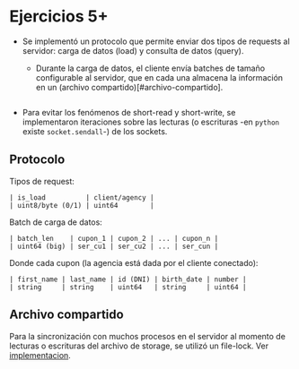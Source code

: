 # Ejercicios 5+

- Se implementó un protocolo que permite enviar dos tipos de requests al servidor: carga de datos (load) y consulta de datos (query).
    - Durante la carga de datos, el cliente envía batches de tamaño configurable al servidor, que en cada una almacena la información en un (archivo compartido)[#archivo-compartido].

    ```

- Para evitar los fenómenos de short-read y short-write, se implementaron iteraciones sobre las lecturas (o escrituras -en `python` existe `socket.sendall`-) de los sockets.

## Protocolo


Tipos de request:
```
| is_load          | client/agency |
| uint8/byte (0/1) | uint64        |
```

Batch de carga de datos:
```
| batch_len    | cupon_1 | cupon_2 | ... | cupon_n |
| uint64 (big) | ser_cu1 | ser_cu2 | ... | ser_cun |
```
Donde cada cupon (la agencia está dada por el cliente conectado):
```
| first_name | last_name | id (DNI) | birth_date | number |
| string     | string    | uint64   | string     | uint64 |
```


## Archivo compartido

Para la sincronización con muchos procesos en el servidor al momento de lecturas o escrituras del archivo de storage, se utilizó un file-lock. Ver [implementacion](server/common/storage.py).
